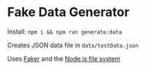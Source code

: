 # Fake Data Generator

Install: `npm i && npm run generate:data`

Creates JSON data file in `data/testData.json`

Uses [Faker](https://www.npmjs.com/package/faker) and the [Node.js file system](https://nodejs.org/api/fs.html)
